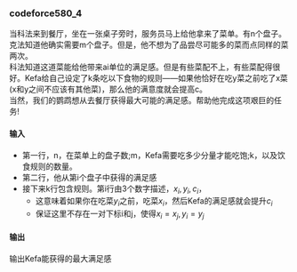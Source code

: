### codeforce580_4

当科法来到餐厅，坐在一张桌子旁时，服务员马上给他拿来了菜单。有n个盘子。克法知道他确实需要m个盘子。但是，他不想为了品尝尽可能多的菜而点同样的菜两次。<br>
科法知道这道菜能给他带来ai单位的满足感。但是有些菜配不上，有些菜配得很好。Kefa给自己设定了k条吃以下食物的规则——如果他恰好在吃y菜之前吃了x菜(x和y之间不应该有其他菜)，那么他的满意度就会提高c。<br>
当然，我们的鹦鹉想从去餐厅获得最大可能的满足感。帮助他完成这项艰巨的任务!

#### 输入
* 第一行，n，在菜单上的盘子数;m，Kefa需要吃多少分量才能吃饱;k，以及饮食规则的数量。
* 第二行，他从第i个盘子中获得的满足感
* 接下来k行包含规则。第i行由3个数字描述，$x_{i},y_{i},c_{i}$，
  * 这意味着如果你在吃菜$y_{i}$之前，吃菜$x_{i}$，然后Kefa的满足感就会提升$c_{i}$
  * 保证这里不存在一对下标i和j，使得$x_{i}=x_{j},y_{i}=y_{j}$


#### 输出
输出Kefa能获得的最大满足感


